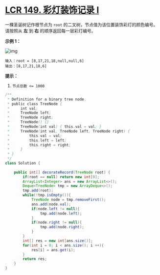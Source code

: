 # [LCR 149. 彩灯装饰记录 I](https://leetcode.cn/problems/cong-shang-dao-xia-da-yin-er-cha-shu-lcof/)

一棵圣诞树记作根节点为 `root` 的二叉树，节点值为该位置装饰彩灯的颜色编号。请按照从 **左** 到 **右** 的顺序返回每一层彩灯编号。

 

**示例 1：**

![img](https://pic.leetcode.cn/1694758674-XYrUiV-%E5%89%91%E6%8C%87%20Offer%2032%20-%20I_%E7%A4%BA%E4%BE%8B1.png)

```
输入：root = [8,17,21,18,null,null,6]
输出：[8,17,21,18,6]
```

 

**提示：**

1. `节点总数 <= 1000`

```java
/**
 * Definition for a binary tree node.
 * public class TreeNode {
 *     int val;
 *     TreeNode left;
 *     TreeNode right;
 *     TreeNode() {}
 *     TreeNode(int val) { this.val = val; }
 *     TreeNode(int val, TreeNode left, TreeNode right) {
 *         this.val = val;
 *         this.left = left;
 *         this.right = right;
 *     }
 * }
 */
class Solution {
    
    public int[] decorateRecord(TreeNode root) {
        if(root == null) return new int[0];
        ArrayList<Integer> ans = new ArrayList<>();
        Deque<TreeNode> tmp = new ArrayDeque<>();
        tmp.add(root);
        while(!tmp.isEmpty()){
            TreeNode node = tmp.removeFirst();
            ans.add(node.val);
            if(node.left != null){
                tmp.add(node.left);
            }
            if(node.right != null){
                tmp.add(node.right);
            }
        }
        int[] res = new int[ans.size()];
        for(int i = 0; i < ans.size(); i ++){
            res[i] = ans.get(i);
        }
        return res;
    }
}
```

